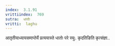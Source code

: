 ```yaml
---
index:  3.1.91
vrittiindex:  769
sutra:  धातोः
vritti:  laghu 
---
```


आतृतीयाध्यायसमाप्तेर्ये प्रत्ययास्ते धातोः परे स्युः. कृदतिङिति कृत्संज्ञा..

